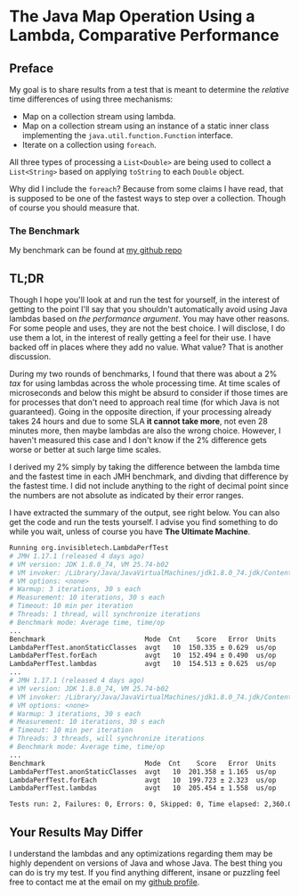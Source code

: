 # The Java Map Operation Using a Lambda, Comparative Performance
## Preface
My goal is to share results from a test that is meant to determine the *relative* time differences of using three mechanisms:
* Map on a collection stream using lambda.
* Map on a collection stream using an instance of a static inner class implementing the `java.util.function.Function` interface.
* Iterate on a collection using `foreach`.

All three types of processing a `List<Double>`  are being used to collect a `List<String>` based on applying `toString` to each `Double` object.

Why did I include the `foreach`?  Because from some claims I have read, that is supposed to be one of the fastest ways to step over a collection.  Though of course you should measure that.

### The Benchmark
My benchmark can be found at [my github repo](https://github.com/InvisibleTech/jmhlambdas)

## TL;DR
Though I hope you'll look at and run the test for yourself, in the interest of getting to the point I'll say that you shouldn't automatically avoid using Java lambdas based on *the performance argument*.  You may have other reasons. For some people and uses, they are not the best choice.  I will disclose, I do use them a lot, in the interest of really getting a feel for their use.  I have backed off in places where they add no value.  What value?  That is another discussion.

During my two rounds of benchmarks, I found that there was about a 2% *tax* for using lambdas across the whole processing time.  At time scales of microseconds and below this might be absurd to consider if those times are for processes that don't need to approach real time (for which Java is not guaranteed).  Going in the opposite direction, if your processing already takes 24 hours and due to some SLA **it cannot take more**, not even 28 minutes more, then maybe lambdas are also the wrong choice.  However, I haven't measured this case and I don't know if the 2% difference gets worse or better at such large time scales.

I derived my 2% simply by taking the difference between the lambda time and the fastest time in each JMH benchmark, and divding that difference by the fastest time. I did not include anything to the right of decimal point since the numbers are not absolute as indicated by their error ranges.  

I have extracted the summary of the output, see right below.  You can also get the code and run the tests yourself.  I advise you find something to do while you wait, unless of course you have **The Ultimate Machine**.

```bash
Running org.invisibletech.LambdaPerfTest
# JMH 1.17.1 (released 4 days ago)
# VM version: JDK 1.8.0_74, VM 25.74-b02
# VM invoker: /Library/Java/JavaVirtualMachines/jdk1.8.0_74.jdk/Contents/Home/jre/bin/java
# VM options: <none>
# Warmup: 3 iterations, 30 s each
# Measurement: 10 iterations, 30 s each
# Timeout: 10 min per iteration
# Threads: 1 thread, will synchronize iterations
# Benchmark mode: Average time, time/op
...
Benchmark                         Mode  Cnt    Score   Error  Units
LambdaPerfTest.anonStaticClasses  avgt   10  150.335 ± 0.629  us/op
LambdaPerfTest.forEach            avgt   10  152.494 ± 0.490  us/op
LambdaPerfTest.lambdas            avgt   10  154.513 ± 0.625  us/op
...
# JMH 1.17.1 (released 4 days ago)
# VM version: JDK 1.8.0_74, VM 25.74-b02
# VM invoker: /Library/Java/JavaVirtualMachines/jdk1.8.0_74.jdk/Contents/Home/jre/bin/java
# VM options: <none>
# Warmup: 3 iterations, 30 s each
# Measurement: 10 iterations, 30 s each
# Timeout: 10 min per iteration
# Threads: 3 threads, will synchronize iterations
# Benchmark mode: Average time, time/op
...
Benchmark                         Mode  Cnt    Score   Error  Units
LambdaPerfTest.anonStaticClasses  avgt   10  201.358 ± 1.165  us/op
LambdaPerfTest.forEach            avgt   10  199.723 ± 2.323  us/op
LambdaPerfTest.lambdas            avgt   10  205.454 ± 1.558  us/op

Tests run: 2, Failures: 0, Errors: 0, Skipped: 0, Time elapsed: 2,360.062 sec

```
## Your Results May Differ
I understand the lambdas and any optimizations regarding them may be highly dependent on versions of Java and whose Java.  The best thing you can do is try my test.  If you find anything different, insane or puzzling feel free to contact me at the email on my [github profile](https://github.com/InvisibleTech).
